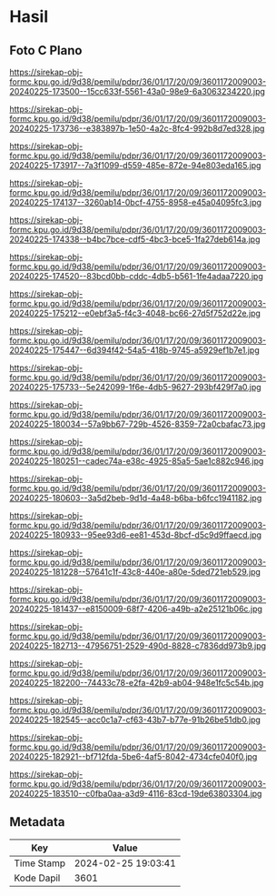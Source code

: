# Hasil

## Foto C Plano

https://sirekap-obj-formc.kpu.go.id/9d38/pemilu/pdpr/36/01/17/20/09/3601172009003-20240225-173500--15cc633f-5561-43a0-98e9-6a3063234220.jpg

https://sirekap-obj-formc.kpu.go.id/9d38/pemilu/pdpr/36/01/17/20/09/3601172009003-20240225-173736--e383897b-1e50-4a2c-8fc4-992b8d7ed328.jpg

https://sirekap-obj-formc.kpu.go.id/9d38/pemilu/pdpr/36/01/17/20/09/3601172009003-20240225-173917--7a3f1099-d559-485e-872e-94e803eda165.jpg

https://sirekap-obj-formc.kpu.go.id/9d38/pemilu/pdpr/36/01/17/20/09/3601172009003-20240225-174137--3260ab14-0bcf-4755-8958-e45a04095fc3.jpg

https://sirekap-obj-formc.kpu.go.id/9d38/pemilu/pdpr/36/01/17/20/09/3601172009003-20240225-174338--b4bc7bce-cdf5-4bc3-bce5-1fa27deb614a.jpg

https://sirekap-obj-formc.kpu.go.id/9d38/pemilu/pdpr/36/01/17/20/09/3601172009003-20240225-174520--83bcd0bb-cddc-4db5-b561-1fe4adaa7220.jpg

https://sirekap-obj-formc.kpu.go.id/9d38/pemilu/pdpr/36/01/17/20/09/3601172009003-20240225-175212--e0ebf3a5-f4c3-4048-bc66-27d5f752d22e.jpg

https://sirekap-obj-formc.kpu.go.id/9d38/pemilu/pdpr/36/01/17/20/09/3601172009003-20240225-175447--6d394f42-54a5-418b-9745-a5929ef1b7e1.jpg

https://sirekap-obj-formc.kpu.go.id/9d38/pemilu/pdpr/36/01/17/20/09/3601172009003-20240225-175733--5e242099-1f6e-4db5-9627-293bf429f7a0.jpg

https://sirekap-obj-formc.kpu.go.id/9d38/pemilu/pdpr/36/01/17/20/09/3601172009003-20240225-180034--57a9bb67-729b-4526-8359-72a0cbafac73.jpg

https://sirekap-obj-formc.kpu.go.id/9d38/pemilu/pdpr/36/01/17/20/09/3601172009003-20240225-180251--cadec74a-e38c-4925-85a5-5ae1c882c946.jpg

https://sirekap-obj-formc.kpu.go.id/9d38/pemilu/pdpr/36/01/17/20/09/3601172009003-20240225-180603--3a5d2beb-9d1d-4a48-b6ba-b6fcc1941182.jpg

https://sirekap-obj-formc.kpu.go.id/9d38/pemilu/pdpr/36/01/17/20/09/3601172009003-20240225-180933--95ee93d6-ee81-453d-8bcf-d5c9d9ffaecd.jpg

https://sirekap-obj-formc.kpu.go.id/9d38/pemilu/pdpr/36/01/17/20/09/3601172009003-20240225-181228--57641c1f-43c8-440e-a80e-5ded721eb529.jpg

https://sirekap-obj-formc.kpu.go.id/9d38/pemilu/pdpr/36/01/17/20/09/3601172009003-20240225-181437--e8150009-68f7-4206-a49b-a2e25121b06c.jpg

https://sirekap-obj-formc.kpu.go.id/9d38/pemilu/pdpr/36/01/17/20/09/3601172009003-20240225-182713--47956751-2529-490d-8828-c7836dd973b9.jpg

https://sirekap-obj-formc.kpu.go.id/9d38/pemilu/pdpr/36/01/17/20/09/3601172009003-20240225-182200--74433c78-e2fa-42b9-ab04-948e1fc5c54b.jpg

https://sirekap-obj-formc.kpu.go.id/9d38/pemilu/pdpr/36/01/17/20/09/3601172009003-20240225-182545--acc0c1a7-cf63-43b7-b77e-91b26be51db0.jpg

https://sirekap-obj-formc.kpu.go.id/9d38/pemilu/pdpr/36/01/17/20/09/3601172009003-20240225-182921--bf712fda-5be6-4af5-8042-4734cfe040f0.jpg

https://sirekap-obj-formc.kpu.go.id/9d38/pemilu/pdpr/36/01/17/20/09/3601172009003-20240225-183510--c0fba0aa-a3d9-4116-83cd-19de63803304.jpg


## Metadata

| Key        | Value               |
| ---------- | ------------------- |
| Time Stamp | 2024-02-25 19:03:41 |
| Kode Dapil | 3601                |



